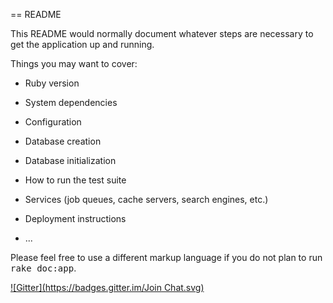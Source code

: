 == README

This README would normally document whatever steps are necessary to get the
application up and running.

Things you may want to cover:

* Ruby version

* System dependencies

* Configuration

* Database creation

* Database initialization

* How to run the test suite

* Services (job queues, cache servers, search engines, etc.)

* Deployment instructions

* ...


Please feel free to use a different markup language if you do not plan to run
<tt>rake doc:app</tt>.

[![Gitter](https://badges.gitter.im/Join Chat.svg)](https://gitter.im/YN0314/MEMOTTE?utm_source=badge&utm_medium=badge&utm_campaign=pr-badge&utm_content=badge)